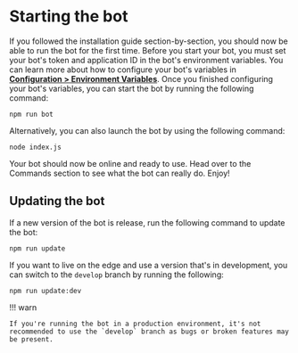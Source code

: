# Starting the bot
If you followed the installation guide section-by-section, you should now be able to run the bot for the first time. Before you start your bot, you must set your bot's token and application ID in the bot's environment variables. You can learn more about how to configure your bot's variables in **[Configuration > Environment Variables](../configuration/env_variables.md)**. Once you finished configuring your bot's variables, you can start the bot by running the following command:

```
npm run bot
```

Alternatively, you can also launch the bot by using the following command:

```
node index.js
```

Your bot should now be online and ready to use. Head over to the Commands section to see what the bot can really do. Enjoy!

## Updating the bot

If a new version of the bot is release, run the following command to update the bot:

```
npm run update
```

If you want to live on the edge and use a version that's in development, you can switch to the `develop` branch by running the following:

```
npm run update:dev
```

!!! warn

    If you're running the bot in a production environment, it's not recommended to use the `develop` branch as bugs or broken features may be present.
